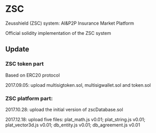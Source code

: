 # ZSC
Zeusshield (ZSC) system: AI&P2P Insurance Market Platform

Official solidity implementation of the ZSC system


## Update

### ZSC token part
Based on ERC20 protocol

2017.09.05: upload multisigtoken.sol, multisigwallet.sol and token.sol

### ZSC platform part:

2017.10.28: upload the initial version of zscDatabase.sol

2017.12.18: upload five files: plat_math.js v0.01; plat_string.js v0.01; plat_vector3d.js v0.01; db_entity.js v0.01; db_agreement.js v0.01

